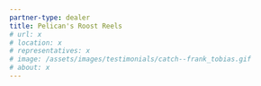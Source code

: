 ```yaml
---
partner-type: dealer
title: Pelican's Roost Reels
# url: x
# location: x
# representatives: x
# image: /assets/images/testimonials/catch--frank_tobias.gif
# about: x
---
```

